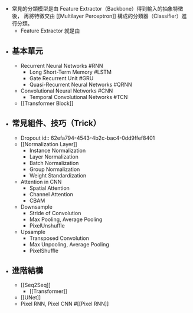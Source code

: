 - 常見的分類模型是由 Feature Extractor（Backbone）得到輸入的抽象特徵後，
  再將特徵交由 [[Multilayer Perceptron]] 構成的分類器（Classifier）進行分類。
	- Feature Extractor 就是由
- ## 基本單元
	- Recurrent Neural Networks #RNN
		- Long Short-Term Memory #LSTM
		- Gate Recurrent Unit #GRU
		- Quasi-Recurrent Neural Networks #QRNN
	- Convolutional Neural Networks #CNN
		- Temporal Convolutional Networks #TCN
	- [[Transformer Block]]
- ## 常見組件、技巧（Trick）
	- Dropout
	  id:: 62efa794-4543-4b2c-bac4-0dd9ffef8401
	- [[Normalization Layer]]
		- Instance Normalization
		- Layer Normalization
		- Batch Normalization
		- Group Normalization
		- Weight Standardization
	- Attention in CNN
		- Spatial Attention
		- Channel Attention
		- CBAM
	- Downsample
		- Stride of Convolution
		- Max Pooling, Average Pooling
		- PixelUnshuffle
	- Upsample
		- Transposed Convolution
		- Max Unpooling, Average Pooling
		- PixelShuffle
- ## 進階結構
	- [[Seq2Seq]]
		- [[Transformer]]
	- [[UNet]]
	- Pixel RNN, Pixel CNN #[[Pixel RNN]]